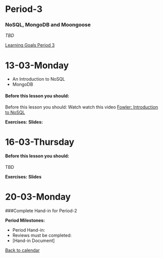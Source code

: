 # Period-3 
### NoSQL, MongoDB and Moongoose

*TBD*

[Learning Goals Period 3](#)

# **13-03-Monday** 
* An Introduction to NoSQL
* MongoDB



#### Before this lesson you should:

Before this lesson you should:
Watch watch this video 
[Fowler: Introduction to NoSQL](https://www.youtube.com/watch?v=qI_g07C_Q5I)

**Exercises:** 
**Slides:**


# **16-03-Thursday**


#### Before this lesson you should:
TBD

**Exercises:** 
**Slides**


# **20-03-Monday**
###Complete Hand-in for Period-2

**Period Milestones:**
* Period Hand-in: 
* Reviews must be completed:
* [Hand-in Document]

[Back to calendar](periods.md)
